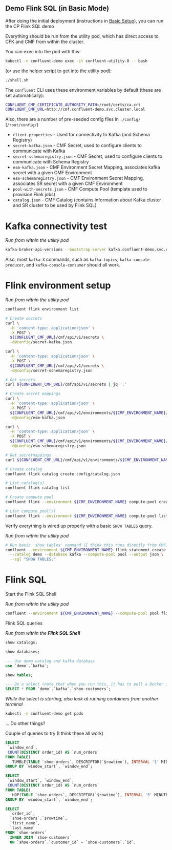 ## Demo Flink SQL (in Basic Mode)

After doing the initial deployment (instructions in [Basic Setup](./01-deploy.md)), you can run the CP Flink SQL demo

Everything should be run from the utility pod, which has direct access to CFK and CMF from within the cluster.

You can exec into the pod with this:

```bash
kubectl -n confluent-demo exec -it confluent-utility-0 -- bash
```

(or use the helper script to get into the utility pod):

```bash
./shell.sh
```

The `confluent` CLI uses these environment variables by default (these are set automatically):

```bash
CONFLUENT_CMF_CERTIFICATE_AUTHORITY_PATH=/root/certs/ca.crt
CONFLUENT_CMF_URL=http://cmf.confluent-demo.svc.cluster.local
```

Also, there are a number of pre-seeded config files in `./config/` (`/root/config/`)
* `client.properties` - Used for connectivity to Kafka (and Schema Registry)
* `secret-kafka.json` - CMF Secret, used to configure clients to communicate with Kafka
* `secret-schemaregistry.json` - CMF Secret, used to configure clients to communicate with Schema Registry
* `esm-kafka.json` - CMF Environment Secret Mapping, associates kafka secret with a given CMF Environment
* `esm-schemaregistry.json` - CMF Environment Secret Mapping, associates SR secret with a given CMF Environment
* `pool-with-secrets.json` - CMF Compute Pool (template used to provision Flink jobs)
* `catalog.json` - CMF Catalog (contains information about Kafka cluster and SR cluster to be used by Flink SQL)

# Kafka connectivity test

*Run from within the utility pod*

```bash
kafka-broker-api-versions --bootstrap-server kafka.confluent-demo.svc.cluster.local:9071 --command-config config/client.properties
```

Also, most `kafka-X` commands, such as `kafka-topics`, `kafka-console-producer`, and `kafka-console-consumer` should all work.

# Flink environment setup

*Run from within the utility pod*

```bash
confluent flink environment list

# Create secrets
curl \
  -H 'content-type: application/json' \
  -X POST \
  ${CONFLUENT_CMF_URL}/cmf/api/v1/secrets \
  -d@config/secret-kafka.json

curl \
  -H 'content-type: application/json' \
  -X POST \
  ${CONFLUENT_CMF_URL}/cmf/api/v1/secrets \
  -d@config/secret-schemaregistry.json

# Get secrets
curl ${CONFLUENT_CMF_URL}/cmf/api/v1/secrets | jq '.'

# Create secret mappings
curl \
  -H 'content-type: application/json' \
  -X POST \
  ${CONFLUENT_CMF_URL}/cmf/api/v1/environments/${CMF_ENVIRONMENT_NAME}/secret-mappings \
  -d@config/esm-kafka.json

curl \
  -H 'content-type: application/json' \
  -X POST \
  ${CONFLUENT_CMF_URL}/cmf/api/v1/environments/${CMF_ENVIRONMENT_NAME}/secret-mappings \
  -d@config/esm-schemaregistry.json

# Get secretmappings
curl ${CONFLUENT_CMF_URL}/cmf/api/v1/environments/${CMF_ENVIRONMENT_NAME}/secret-mappings | jq '.'

# Create catalog
confluent flink catalog create config/catalog.json

# List catalog(s)
confluent flink catalog list

# Create compute pool
confluent flink --environment ${CMF_ENVIRONMENT_NAME} compute-pool create config/pool-with-secrets.json

# List compute pool(s)
confluent flink --environment ${CMF_ENVIRONMENT_NAME} compute-pool list
```

Verify everything is wired up properly with a basic `SHOW TABLES` query.

*Run from within the utility pod*

```bash
# Run basic 'show tables' command (I think this runs directly from CMF)
confluent --environment ${CMF_ENVIRONMENT_NAME} flink statement create ddl1 \
  --catalog demo --database kafka --compute-pool pool --output json \
  --sql "SHOW TABLES;"
```

# Flink SQL

Start the Flink SQL Shell

*Run from within the utility pod*

```bash
confluent --environment ${CMF_ENVIRONMENT_NAME} --compute-pool pool flink shell
```

Flink SQL queries

*Run from within the **Flink SQL Shell***

```sql
show catalogs;

show databases;

--- Use demo catalog and kafka database
use `demo`.`kafka`;

show tables;

--- Do a select (note that when you run this, it has to pull a Docker image and start several containers, so this may take some time)
SELECT * FROM `demo`.`kafka`.`shoe-customers`;
```

*While the select is starting, also look at running containers from another terminal*

```bash
kubectl -n confluent-demo get pods
```

... Do other things?

Couple of queries to try (I think these all work)

```sql
SELECT
 `window_end`,
 COUNT(DISTINCT order_id) AS `num_orders`
FROM TABLE(
   TUMBLE(TABLE `shoe-orders`, DESCRIPTOR(`$rowtime`), INTERVAL '1' MINUTES))
GROUP BY `window_start`, `window_end`;

SELECT
 `window_start`, `window_end`,
 COUNT(DISTINCT order_id) AS `num_orders`
FROM TABLE(
   HOP(TABLE `shoe-orders`, DESCRIPTOR(`$rowtime`), INTERVAL '5' MINUTES, INTERVAL '10' MINUTES))
GROUP BY `window_start`, `window_end`;

SELECT
  `order_id`,
  `shoe-orders`.`$rowtime`,
  `first_name`,
  `last_name`
FROM `shoe-orders`
  INNER JOIN `shoe-customers`
  ON `shoe-orders`.`customer_id` = `shoe-customers`.`id`;
```
